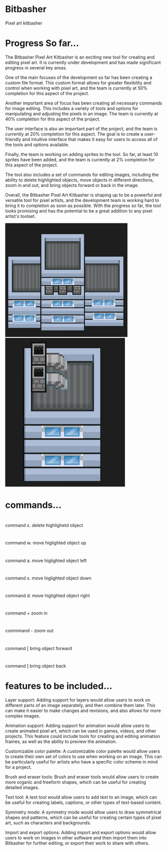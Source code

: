 # Bitbasher
Pixel art kitbasher

# Progress So far...

The Bitbasher Pixel Art Kitbasher is an exciting new tool for creating and editing pixel art. It is currently under development and has made significant progress in several key areas.

One of the main focuses of the development so far has been creating a custom file format. This custom format allows for greater flexibility and control when working with pixel art, and the team is currently at 50% completion for this aspect of the project.

Another important area of focus has been creating all necessary commands for image editing. This includes a variety of tools and options for manipulating and adjusting the pixels in an image. The team is currently at 40% completion for this aspect of the project.

The user interface is also an important part of the project, and the team is currently at 20% completion for this aspect. The goal is to create a user-friendly and intuitive interface that makes it easy for users to access all of the tools and options available.

Finally, the team is working on adding sprites to the tool. So far, at least 10 sprites have been added, and the team is currently at 2% completion for this aspect of the project.

The tool also includes a set of commands for editing images, including the ability to delete highlighted objects, move objects in different directions, zoom in and out, and bring objects forward or back in the image.

Overall, the Bitbasher Pixel Art Kitbasher is shaping up to be a powerful and versatile tool for pixel artists, and the development team is working hard to bring it to completion as soon as possible. With the progress so far, the tool looks promising and has the potential to be a great addition to any pixel artist's toolset.

![Alt text](Screenshots/ss1.png?raw=true "ss1")
![Alt text](Screenshots/ss2.png?raw=true "ss2")

# commands...
#
command x. delete highlighetd object
#
command w. move higlighted object up
#
command a. move higlighted object left
#
command s. move higlighted object down
#
command d. move higlighted object right
#
command + zoom in
#
commmand - zoom out
#
command [ bring object forward
#
command ] bring object back

# features to be included...

Layer support: Adding support for layers would allow users to work on different parts of an image separately, and then combine them later. This can make it easier to make changes and revisions, and also allows for more complex images.

Animation support: Adding support for animation would allow users to create animated pixel art, which can be used in games, videos, and other projects. This feature could include tools for creating and editing animation frames, as well as the ability to preview the animation.

Customizable color palette: A customizable color palette would allow users to create their own set of colors to use when working on an image. This can be particularly useful for artists who have a specific color scheme in mind for a project.

Brush and eraser tools: Brush and eraser tools would allow users to create more organic and freeform shapes, which can be useful for creating detailed images.

Text tool: A text tool would allow users to add text to an image, which can be useful for creating labels, captions, or other types of text-based content.

Symmetry mode: A symmetry mode would allow users to draw symmetrical shapes and patterns, which can be useful for creating certain types of pixel art, such as characters and backgrounds.

Import and export options: Adding import and export options would allow users to work on images in other software and then import them into Bitbasher for further editing, or export their work to share with others.

